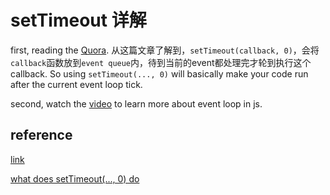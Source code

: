 # setTimeout 详解

first, reading the [Quora]([video](https://www.youtube.com/watch?v=8aGhZQkoFbQ&t=3s)). 从这篇文章了解到，`setTimeout(callback, 0)`，会将`callback`函数放到`event queue`内，待到当前的event都处理完才轮到执行这个callback. So using `setTimeout(..., 0)` will basically make your code run after the current event loop tick.

second, watch the [video](https://www.youtube.com/watch?v=8aGhZQkoFbQ&t=3s) to learn more about event loop in js.

## reference

[link](https://segmentfault.com/a/1190000002633108)

[what does setTimeout(..., 0) do](https://stackoverflow.com/questions/779379/why-is-settimeoutfn-0-sometimes-useful)
